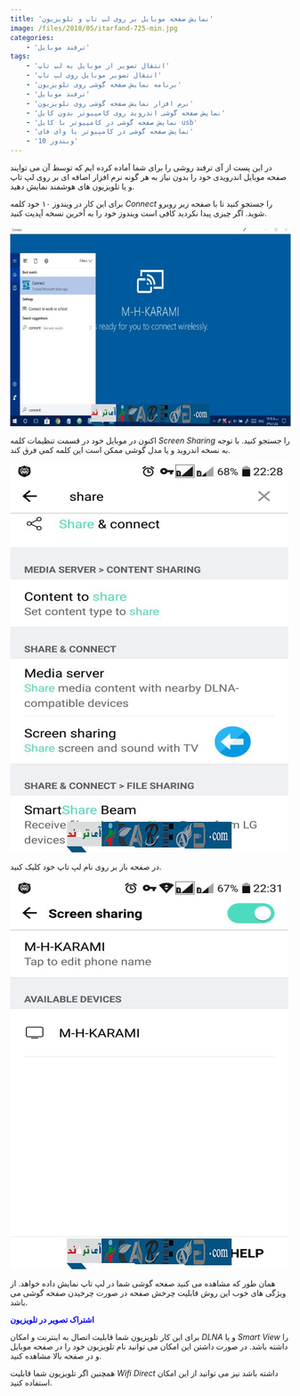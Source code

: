 ```yaml
---
title: 'نمایش صفحه موبایل بر روی لپ تاپ و تلویزیون'
image: /files/2018/05/itarfand-725-min.jpg
categories:
    - 'ترفند موبایل'
tags:
    - 'انتقال تصویر از موبایل به لپ تاپ'
    - 'انتقال تصویر موبایل روی لپ تاپ'
    - 'برنامه نمایش صفحه گوشی روی تلویزیون'
    - 'ترفند موبایل'
    - 'نرم افزار نمایش صفحه گوشی روی تلویزیون'
    - 'نمایش صفحه گوشی اندروید روی کامپیوتر بدون کابل'
    - 'نمایش صفحه گوشی در کامپیوتر با کابل usb'
    - 'نمایش صفحه گوشی در کامپیوتر با وای فای'
    - 'ویندوز 10'
---
```


در این پست از آی ترفند روشی را برای شما آماده کرده ایم که توسط آن می توایند صفحه موبایل اندرویدی خود را بدون نیاز به هر گونه نرم افزار اضافه ای بر روی لپ تاپ و یا تلویزیون های هوشمند نمایش دهید.

برای این کار در ویندوز ۱۰ خود کلمه *Connect* را جستجو کنید تا با صفحه زیر روبرو شوید. اگر چیزی پیدا نکردید کافی است ویندوز خود را به آخرین نسخه آپدیت کنید.

![mhkarami97](/files/2018/05/itarfand-722-min.jpg)  

اکنون در موبایل خود در قسمت تنظیمات کلمه *Screen Sharing* را جستجو کنید. با توجه به نسخه اندروید و یا مدل گوشی ممکن است این کلمه کمی فرق کند.

![mhkarami97](/files/2018/05/itarfand-723-min.jpg)  

در صفحه باز بر روی نام لپ تاپ خود کلیک کنید.

![mhkarami97](/files/2018/05/itarfand-724-min.jpg)  

همان طور که مشاهده می کنید صفحه گوشی شما در لپ تاپ نمایش داده خواهد. از ویژگی های خوب این روش قابلیت چرخش صفحه در صورت چرخیدن صفحه گوشی می باشد.

<span style="color: #0000ff;">**اشتراک تصویر در تلویزیون**</span>

برای این کار تلویزیون شما قابلیت اتصال به اینترنت و امکان *DLNA* و یا *Smart View* را داشته باشد. در صورت داشتن این امکان می توانید نام تلویزیون خود را در صفحه موبایل و در صفحه بالا مشاهده کنید.

همچنین اگر تلویزیون شما قابلیت *Wifi Direct* داشته باشد نیز می توانید از این امکان استفاده کنید.